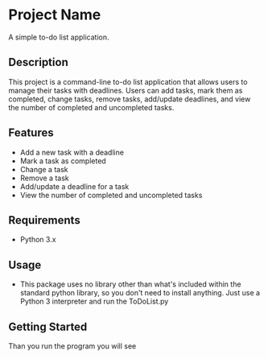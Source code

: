 # Project Name

A simple to-do list application.

## Description

This project is a command-line to-do list application that allows users to manage their tasks with deadlines. Users can add tasks, mark them as completed, change tasks, remove tasks, add/update deadlines, and view the number of completed and uncompleted tasks.

## Features

- Add a new task with a deadline
- Mark a task as completed
- Change a task
- Remove a task
- Add/update a deadline for a task
- View the number of completed and uncompleted tasks

## Requirements

- Python 3.x

## Usage
- This package uses no library other than what's included within the standard python library, so you don't need to install anything. Just use a Python 3 interpreter and run the ToDoList.py

## Getting Started
Than you run the program you will see

